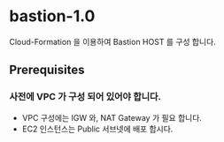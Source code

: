# bastion-1.0

Cloud-Formation 을 이용하여 Bastion HOST 를 구성 합니다.

## Prerequisites

### 사전에 VPC 가 구성 되어 있어야 합니다.    
- VPC 구성에는 IGW 와, NAT Gateway 가 필요 합니다.
- EC2 인스턴스는 Public 서브넷에 배포 합시다.



